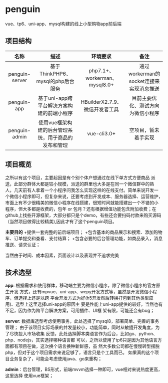 # penguin
vue、tp6、uni-app、mysql构建的线上小型购物app前后端

## 项目结构
名称 | 描述 | 环境要求 | 备注
:-: | :-: | :-: | :-:
penguin-server | 基于ThinkPHP6、mysql的php后台服务 | php7.1+、workerman、mysql8.0+ | 通过workerman的socket连接来实现消息推送
penguin-app | 基于uni-app跨平台解决方案构建的前端小程序 | HBuilderX2.7.9、微信开发者工具 | 目前主要优化、测试方向为微信小程序
penguin-admin | 使用vue框架构建的后台管理系统，用于商品的发布和管理 | vue-cli3.0+ | 空项目，暂未着手实现

## 项目概览
之所以有这个项目，主要起因是有个别个体户想通过在线下单方式方便商品
派送，此部分群体大都是较小规模，派送的群里也大多是在同一个微信群中的熟
人，几天前有人拿着一个小程序问我怎么实现这样的在线支付。简单来说开发一
个微信小程序即可，但复杂来说，还要考虑到开发成本、服务器选择、运营维护，
市面上有不少很精美的微信小程序在线搭建，很短时间就能搭建出一个不错的小
程序，但大多都是收费的，包年 or 包月？还有根据增值功能包含附加收费；在
github上找些开源框架，大部分都只是个demo，有些还会要扫码付款来购买源码
（当然项目做得比较精美),因此才有了这个penguin项目。

**主要目的**
+提供一套完整的前后端项目；
+包含基本的商品展示和搜索、添加购物车、订单提交和查看、支付结算；
+包含必要的后台管理功能，如商品录入，消息推送、请求认证；
		
当然由于时间、成本因素，页面设计以及表现并不追求完美
	
## 技术选型
**app**: 根据需求和使用群体，移动端主要为微信小程序，除了微信小程序的官方原生开发
方式，还有mpvue、uni-app、wepy开发方式等，虽然是开发微信小程序，但选择上还是以跨
平台开发方式为好(h5开发然后转换打包到其他类型应用)、选型上这里选择uni-app的原因主
要是性能上uni-app提供的较好，当然也有不足，因为作为跨平台解决方案，可用插件、UI框
架有限，可能还会有bug；
	
**server**: 数据库选型考虑使用事务，此处选择了mysql8，部署简单、完善的事务管理；
由于该项目实际场景的并发量较小，功能简单，同时从敏捷开发角度，为了尽快投入市场收集
反馈，此处选择脚本类语言作为后台，比如go、python、php、nodejs，其实选择哪种语言都
可以，之所以使用了tp6只是因为其他语言方面都有项目在做，这次换个语言换种新鲜感，虽
然大多数公司都在慢慢转型摆脱php，但对于这个项目需求来说足够了，语言只是个工具而已。
如果真的这个项目业务复杂了，可能会考虑使用java、go来重构；

**admin**：后台管理，BS形式，前端mvvm选择一种即可，vue相对来说热度更高，这里选择
使用vue框架；
